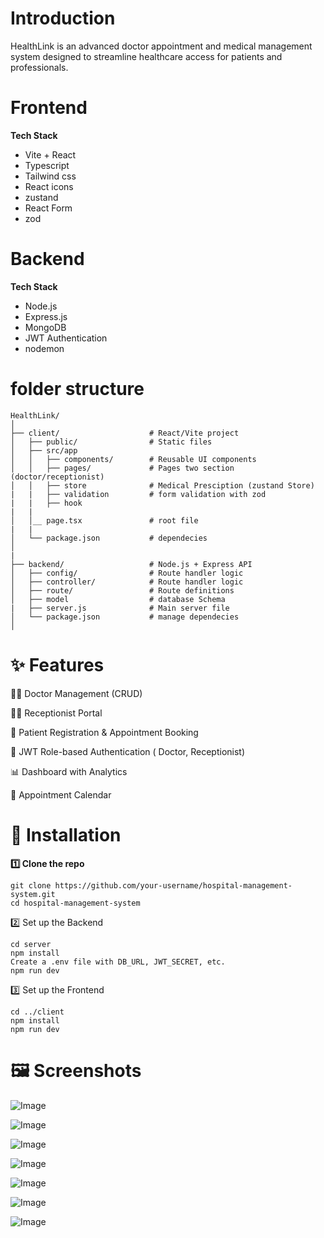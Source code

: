 
# Introduction
HealthLink is an advanced doctor appointment and medical management system designed to streamline healthcare access for patients and professionals.

# Frontend

**Tech Stack**
- Vite + React
- Typescript
- Tailwind css 
- React icons
- zustand
- React Form
- zod


# Backend
 

**Tech Stack**
- Node.js 
- Express.js
- MongoDB
- JWT Authentication
- nodemon 




# folder structure

```
HealthLink/
│
├── client/                    # React/Vite project
│   ├── public/                # Static files
│   ├── src/app
│   │   ├── components/        # Reusable UI components
│   │   ├── pages/             # Pages two section (doctor/receptionist)
│   │   ├── store              # Medical Presciption (zustand Store)
|   |   ├── validation         # form validation with zod
|   |   ├── hook
|   |
│   │__ page.tsx               # root file 
|   |              
│   └── package.json           # dependecies
│
|
├── backend/                   # Node.js + Express API
│   ├── config/                # Route handler logic
│   ├── controller/            # Route handler logic 
│   ├── route/                 # Route definitions
│   ├── model                  # database Schema  
|   ├── server.js              # Main server file    
│   └── package.json           # manage dependecies
│

```



# ✨ Features

🧑‍⚕️ Doctor Management (CRUD)

🧑‍💼 Receptionist Portal

📝 Patient Registration & Appointment Booking

🔐 JWT Role-based Authentication ( Doctor, Receptionist)

📊 Dashboard with Analytics

📅 Appointment Calendar



# 🔧 Installation

**1️⃣ Clone the repo**
```
git clone https://github.com/your-username/hospital-management-system.git
cd hospital-management-system
 ```
2️⃣ Set up the Backend
```
cd server
npm install
Create a .env file with DB_URL, JWT_SECRET, etc.
npm run dev
```

3️⃣ Set up the Frontend
```
cd ../client
npm install
npm run dev
```


# 🖼️ Screenshots

![Image](https://github.com/user-attachments/assets/ba0bd5e5-069b-450d-8738-3a4b861ca20e)

![Image](https://github.com/user-attachments/assets/09639021-bee7-4261-b054-f446777dd01b)

![Image](https://github.com/user-attachments/assets/1e42a563-c350-4c28-acc3-41c83e688741)

![Image](https://github.com/user-attachments/assets/868749fc-d480-4690-891e-3e67fcf4a782)


![Image](https://github.com/user-attachments/assets/6a505064-bba0-4a06-aa85-b768dab7e255)

![Image](https://github.com/user-attachments/assets/aa6c0929-68a9-4f2a-8f90-919d7fc801bf)

![Image](https://github.com/user-attachments/assets/fcccbf65-d0e4-4384-a1ae-296ba25233c1)
